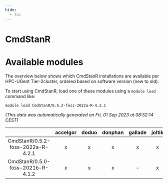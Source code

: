 ```yaml
---
hide:
  - toc
---
```


CmdStanR
========

# Available modules


The overview below shows which CmdStanR installations are available per HPC-UGent Tier-2cluster, ordered based on software version (new to old).

To start using CmdStanR, load one of these modules using a `module load` command like:

```shell
module load CmdStanR/0.5.2-foss-2022a-R-4.2.1
```

*(This data was automatically generated on Fri, 01 Sep 2023 at 08:52:14 CEST)*  

| |accelgor|doduo|donphan|gallade|joltik|skitty|swalot|victini|
| :---: | :---: | :---: | :---: | :---: | :---: | :---: | :---: | :---: |
|CmdStanR/0.5.2-foss-2022a-R-4.2.1|x|x|x|x|x|x|x|x|
|CmdStanR/0.5.0-foss-2021b-R-4.1.2|x|x|x|-|x|x|x|x|
